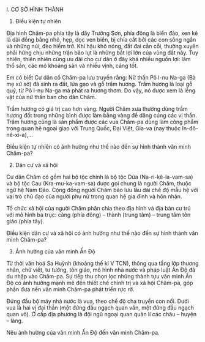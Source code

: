 I. CƠ SỞ HÌNH THÀNH

1. Điều kiện tự nhiên

Địa hình Chăm-pa phía tây là dãy Trường Sơn, phía đông là biển đảo, xen kẽ là dải đồng bằng nhỏ, hẹp, dọc ven biển, bị chia cắt bởi các con sông ngắn và những núi, đèo hiểm trở. Khí hậu khô nóng, đất đai cằn cỗi, thường xuyên phải hứng chịu những trận bão lụt là những bất lợi lớn của vùng đất này. Tuy nhiên, thiên nhiên cũng ưu đãi cho cư dân ở đây khá nhiều nguồn lợi: lâm thổ sản, các mỏ khoáng sản và nhiều vịnh, cảng tốt.

Em có biết
Cư dân cổ Chăm-pa lưu truyền rằng: Nữ thần Pô I-nu Na-ga (Bà mẹ xứ sở) đã sinh ra đất, lửa gạo và gỗ trầm hương. Trầm hương là loại gỗ quý, từ Pô I-nu Na-ga mà phát ra hương thơm. Do vậy, nó được xem là lễng vật của nữ thần ban cho dân Chăm.

Trầm hương có giá trị cao hơn vàng. Người Chăm xưa thường dùng trầm hương đốt trong những bình được làm bằng vàng để dâng cúng các vị thần. Trầm hương cũng là sản phẩm được các vua Chăm-pa dùng làm công phẩm trong quan hệ ngoại giao với Trung Quốc, Đại Việt, Gia-va (nay thuộc In-đô-nê-xi-a),...

Điều kiện tự nhiên có ảnh hưởng như thế nào đến sự hình thành văn minh Chăm-pa?

2. Dân cư và xã hội

Cư dân Chăm có gồm hai bộ tộc chính là bộ tộc Dừa (Na-ri-kê-la-vam-sa) và bộ tộc Cau (Kra-mu-ka-vam-sa) được gọi chung là người Chăm, thuộc ngữ hệ Nam Đảo. Cộng đồng người Chăm bảo lưu lâu dài chế độ mẫu hệ với vai trò chủ đạo của người phụ nữ trong quan hệ gia đình và hôn nhân.

Tổ chức xã hội của người Chăm phân chia theo địa hình và địa bàn cư trú với mô hình ba trục: cảng (phía đông) – thành (trung tâm) – trung tâm tôn giáo (phía tây).

Điều kiện dân cư và xã hội có ảnh hưởng như thế nào đến sự hình thành văn minh Chăm-pa?

3. Ảnh hưởng của văn minh Ấn Độ

Từ thời văn hoá Sa Huỳnh (khoảng thế kỉ V TCN), thông qua tầng lớp thương nhân, chữ viết, tư tưởng, tôn giáo, mô hình nhà nước và pháp luật Ấn Độ đã du nhập vào Chăm-pa. Sự tiếp thu chọn lọc những thành tựu văn minh Ấn Độ có ảnh hưởng mạnh mẽ đến thiết chế chính trị và xã hội Chăm-pa, góp phần đưa nền văn minh Chăm-pa phát triển rực rỡ.

Đứng đầu bộ máy nhà nước là vua, theo chế độ cha truyền con nối. Dưới vua là hai vị đại thần (một đứng đầu ngạch quan văn, một đứng đầu ngạch quan võ). Ở cấp địa phương là đội ngũ ngoại quan quản lí các châu – huyện – làng.

Nêu ảnh hưởng của văn minh Ấn Độ đến văn minh Chăm-pa.